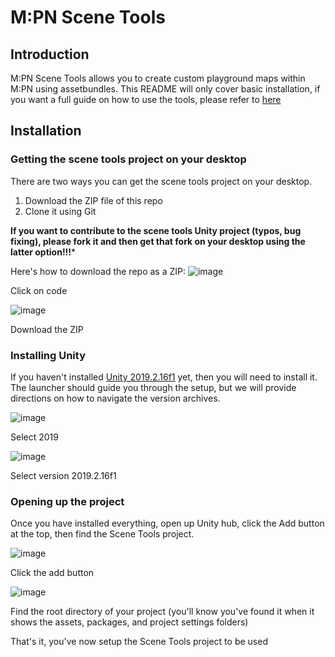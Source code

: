 # M:PN Scene Tools
## Introduction
M:PN Scene Tools allows you to create custom playground maps within M:PN using assetbundles. This README will only cover basic installation, if you want a full guide on how to use the tools, please refer to [here](https://docs.google.com/document/d/1-fchWz0-kYVMUwZcM1RIST8VmWlQ-SmjcuSe2qz9EJI)
## Installation
### Getting the scene tools project on your desktop
There are two ways you can get the scene tools project on your desktop.
1. Download the ZIP file of this repo
2. Clone it using Git

**If you want to contribute to the scene tools Unity project (typos, bug fixing), please fork it and then get that fork on your desktop using the latter option!!!***

Here's how to download the repo as a ZIP:
![image](https://github.com/user-attachments/assets/31ee9651-f0ad-4294-8cd8-6e756012274a)

Click on code

![image](https://github.com/user-attachments/assets/43477378-6c8a-4c17-9678-a8a62336aa52)

Download the ZIP
### Installing Unity
If you haven't installed [Unity 2019.2.16f1](https://unity.com/releases/editor/archive) yet, then you will need to install it. The launcher should guide you through the setup, but we will provide directions on how to navigate the version archives.

![image](https://github.com/user-attachments/assets/36c02abb-8c07-4f05-854b-20152e55d8cc)

Select 2019

![image](https://github.com/user-attachments/assets/80e2fe3a-f480-43c1-8631-af5765a5b22d)

Select version 2019.2.16f1

### Opening up the project
Once you have installed everything, open up Unity hub, click the Add button at the top, then find the Scene Tools project.

![image](https://github.com/user-attachments/assets/0fcf08ee-f055-4192-b44f-28b6d774b534)

Click the add button

![image](https://github.com/user-attachments/assets/c1db3395-5c3e-4605-b6f9-7c3be16ebdf1)

Find the root directory of your project (you'll know you've found it when it shows the assets, packages, and project settings folders)

That's it, you've now setup the Scene Tools project to be used
